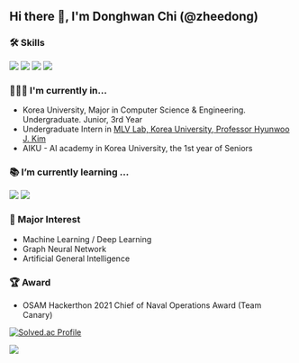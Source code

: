 ## Hi there 👋, I'm Donghwan Chi (@zheedong)
### 🛠️ Skills
<img src="https://img.shields.io/badge/PyTorch-EE4C2C?style=flat-square&logo=PyTorch&logoColor=white"/> <img src="https://img.shields.io/badge/Python-3776AB?style=flat-square&logo=Python&logoColor=white"/> <img src="https://img.shields.io/badge/C-A8B9CC?style=flat-square&logo=C&logoColor=white"/> <img src="https://img.shields.io/badge/OCaml-EC6813?style=flat-square&logo=OCaml&logoColor=white"/> 

### 🧑🏻‍🎓 I'm currently in...
* Korea University, Major in Computer Science & Engineering. Undergraduate. Junior, 3rd Year
* Undergraduate Intern in [MLV Lab, Korea University, Professor Hyunwoo J. Kim](https://mlv.korea.ac.kr)
* AIKU - AI academy in Korea University, the 1st year of Seniors

### 📚 I’m currently learning ...  
<img src="https://img.shields.io/badge/PyTorch-EE4C2C?style=flat-square&logo=PyTorch&logoColor=white"/> <img src="https://img.shields.io/badge/Python-3776AB?style=flat-square&logo=Python&logoColor=white"/>

### 🤔 Major Interest
* Machine Learning / Deep Learning
* Graph Neural Network
* Artificial General Intelligence

### 🏆 Award
* OSAM Hackerthon 2021 Chief of Naval Operations Award (Team Canary)


[![Solved.ac Profile](http://mazassumnida.wtf/api/v2/generate_badge?boj=zheedong)](https://solved.ac/zheedong/)

<picture>
<source 
  srcset="https://github-readme-stats.vercel.app/api?username=zheedong&show_icons=true&theme=dark"
  media="(prefers-color-scheme: dark)"
/>
<source
  srcset="https://github-readme-stats.vercel.app/api?username=zheedong&show_icons=true"
  media="(prefers-color-scheme: light), (prefers-color-scheme: no-preference)"
/>
<img src="https://github-readme-stats.vercel.app/api?username=zheedong&show_icons=true" />
</picture>
